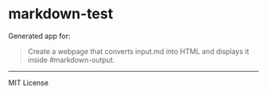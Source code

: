 # markdown-test

Generated app for:

> Create a webpage that converts input.md into HTML and displays it inside #markdown-output.

---
MIT License